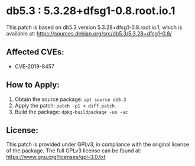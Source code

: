 # db5.3 : 5.3.28+dfsg1-0.8.root.io.1

This patch is based on db5.3 version 5.3.28+dfsg1-0.8.root.io.1, which is available at:
https://sources.debian.org/src/db5.3/5.3.28+dfsg1-0.8/

## Affected CVEs:
- CVE-2019-8457

## How to Apply:
1. Obtain the source package: `apt source db5.3`
2. Apply the patch: `patch -p1 < diff.patch`
3. Build the package: `dpkg-buildpackage -us -uc`

## License:
This patch is provided under GPLv3, in compliance with the original license of the package.
The full GPLv3 license can be found at: https://www.gnu.org/licenses/gpl-3.0.txt
